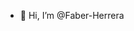 - 👋 Hi, I’m @Faber-Herrera

<!---
Faber-Herrera/Faber-Herrera is a ✨ special ✨ repository because its `README.md` (this file) appears on your GitHub profile.
You can click the Preview link to take a look at your changes.
--->
